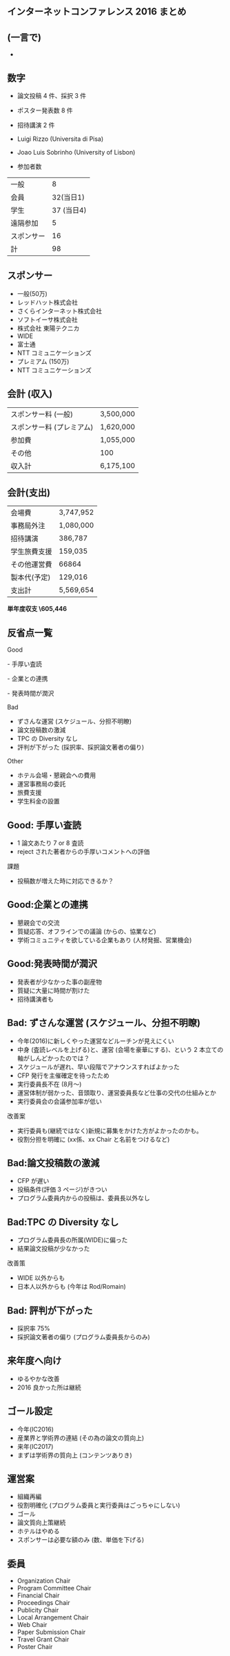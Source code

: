 ## インターネットコンファレンス 2016 まとめ


>>>

## (一言で)

- 

>>>

## 数字

- 論文投稿 4 件、採択 3 件
- ポスター発表数 8 件
- 招待講演 2 件
 - Luigi Rizzo (Universita di Pisa)
 - Joao Luis Sobrinho (University of Lisbon)

- 参加者数

|||
|--|--|
|一般| 8|
|会員| 32(当日1)|
|学生|  37 (当日4)|
|遠隔参加| 5|
|スポンサー|16|
|計|98|

>>>

## スポンサー

- 一般(50万)
 - レッドハット株式会社
 - さくらインターネット株式会社
 - ソフトイーサ株式会社
 - 株式会社 東陽テクニカ
 - WIDE
 - 富士通
 - NTT コミュニケーションズ
- プレミアム (150万)
 - NTT コミュニケーションズ

>>>

## 会計 (収入)

|||
|--|--|
|スポンサー料 (一般) |3,500,000|
|スポンサー料 (プレミアム)|1,620,000|
|参加費|1,055,000|
|その他|100|
|収入計|6,175,100|

>>>
## 会計(支出)

|||
|--|--|
|会場費|3,747,952|
|事務局外注|1,080,000|
|招待講演|386,787|
|学生旅費支援|159,035|
|その他運営費|66864|
|製本代(予定)|129,016|
|支出計|5,569,654|

<b>単年度収支 \605,446 </b>

>>>
<!-- .slide: class="two-floating-elements" -->

## 反省点一覧

<div class="left" style="width: 45%">
Good
<p data-markdown>- 手厚い査読 </p>
<p>- 企業との連携 </p>
<p>- 発表時間が潤沢 </p>
</div>

Bad
- ずさんな運営 (スケジュール、分担不明瞭)
- 論文投稿数の激減
- TPC の Diversity なし
- 評判が下がった (採択率、採択論文著者の偏り)

Other
- ホテル会場・懇親会への費用
- 運営事務局の委託
- 旅費支援
- 学生料金の設置

>>>
## Good: 手厚い査読

- 1 論文あたり 7 or 8 査読
- reject された著者からの手厚いコメントへの評価

課題
- 投稿数が増えた時に対応できるか？

>>>
## Good:企業との連携

- 懇親会での交流
- 質疑応答、オフラインでの議論 (からの、協業など)
- 学術コミュニティを欲している企業もあり (人材発掘、営業機会)

>>>
## Good:発表時間が潤沢

- 発表者が少なかった事の副産物
- 質疑に大量に時間が割けた
- 招待講演者も

>>>

## Bad: ずさんな運営 (スケジュール、分担不明瞭)

- 今年(2016)に新しくやった運営などルーチンが見えにくい
- 中身 (査読レベルを上げる)と、運営 (会場を豪華にする)、という 2 本立ての軸がしんどかったのでは？
- スケジュールが遅れ、早い段階でアナウンスすればよかった
 - CFP 発行を主催確定を待ったため
- 実行委員長不在 (8月〜)
- 運営体制が弱かった、音頭取り、運営委員長など仕事の交代の仕組みとか
- 実行委員会の会議参加率が低い

改善案
- 実行委員も(継続ではなく)新規に募集をかけた方がよかったのかも。
- 役割分担を明確に (xx係、xx Chair と名前をつけるなど)

>>>
## Bad:論文投稿数の激減

- CFP が遅い
- 投稿条件(評価 3 ページ)がきつい
- プログラム委員内からの投稿は、委員長以外なし


>>>
## Bad:TPC の Diversity なし

- プログラム委員長の所属(WIDE)に偏った
- 結果論文投稿が少なかった

改善策
- WIDE 以外からも
- 日本人以外からも (今年は Rod/Romain)

>>>
## Bad: 評判が下がった

- 採択率 75%
- 採択論文著者の偏り (プログラム委員長からのみ)



>>>

## 来年度へ向け

- ゆるやかな改善
- 2016 良かった所は継続

>>>

## ゴール設定

- 今年(IC2016)
 - 産業界と学術界の連結 (その為の論文の質向上)
- 来年(IC2017)
 - まずは学術界の質向上 (コンテンツありき)

>>>

## 運営案

- 組織再編
 - 役割明確化 (プログラム委員と実行委員はごっちゃにしない)
- ゴール
 - 論文質向上策継続
 - ホテルはやめる
 - スポンサーは必要な額のみ (数、単価を下げる)

>>>

## 委員

- Organization Chair
- Program Committee Chair
- Financial Chair
- Proceedings Chair
- Publicity Chair
- Local Arrangement Chair
- Web Chair
- Paper Submission Chair
- Travel Grant Chair
- Poster Chair